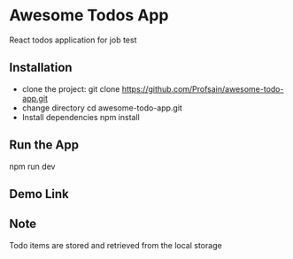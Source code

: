# Awesome Todos App

React todos application for job test


## Installation
- clone the project:
  git clone https://github.com/Profsain/awesome-todo-app.git
- change directory
  cd awesome-todo-app.git
- Install dependencies
  npm install

## Run the App
npm run dev

## Demo Link


## Note
Todo items are stored and retrieved from the local storage